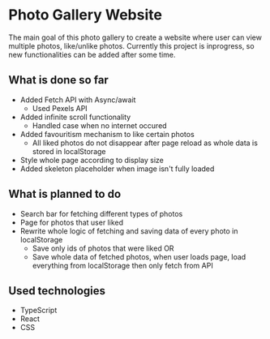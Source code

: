 # Photo Gallery Website

The main goal of this photo gallery to create a website where user can view multiple photos, like/unlike photos. Currently this project is inprogress, so new functionalities can be added after some time.

## What is done so far

- Added Fetch API with Async/await
    - Used Pexels API
- Added infinite scroll functionality
    - Handled case when no internet occured
- Added favouritism mechanism to like certain photos
    - All liked photos do not disappear after page reload as whole data is stored in localStorage
- Style whole page according to display size
- Added skeleton placeholder when image isn't fully loaded

## What is planned to do

- Search bar for fetching different types of photos
- Page for photos that user liked
- Rewrite whole logic of fetching and saving data of every photo in localStorage
    - Save only ids of photos that were liked OR
    - Save whole data of fetched photos, when user loads page, load everything from localStorage then only fetch from API

## Used technologies

- TypeScript
- React
- CSS 